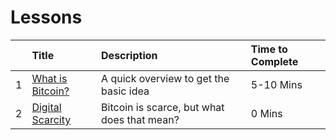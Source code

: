 # Lessons

|    | Title   | Description   | Time to Complete | 
|:----|:------  |:------------  |:-----------------|
| 1 | [What is Bitcoin?](/lessons/001_what-is-bitcoin/001_what-is-bitcoin.md) 	| A quick overview to get the basic idea | 5-10 Mins |
| 2 | [Digital Scarcity](/lessons/002_digital-scarcity/002_digital-scarcity.md) | Bitcoin is scarce, but what does that mean? | 0 Mins |
